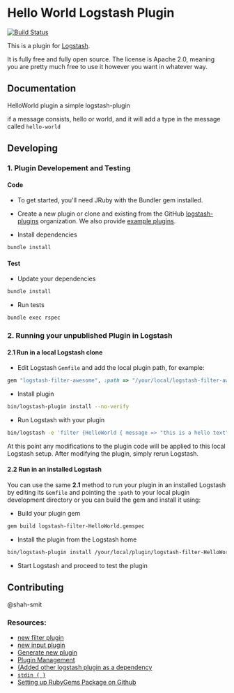 # Hello World Logstash Plugin

[![Build Status](https://travis-ci.org/shah-smit/logstash-filter-helloworld.svg?branch=main)](https://travis-ci.org/shah-smit/logstash-filter-helloworld)

This is a plugin for [Logstash](https://github.com/elastic/logstash).

It is fully free and fully open source. The license is Apache 2.0, meaning you are pretty much free to use it however you want in whatever way.

## Documentation

HelloWorld plugin a simple logstash-plugin

if a message consists, hello or world, and it will add a type in the message called `hello-world`

## Developing

### 1. Plugin Developement and Testing

#### Code
- To get started, you'll need JRuby with the Bundler gem installed.

- Create a new plugin or clone and existing from the GitHub [logstash-plugins](https://github.com/logstash-plugins) organization. We also provide [example plugins](https://github.com/logstash-plugins?query=example).

- Install dependencies
```sh
bundle install
```

#### Test

- Update your dependencies

```sh
bundle install
```

- Run tests

```sh
bundle exec rspec
```

### 2. Running your unpublished Plugin in Logstash

#### 2.1 Run in a local Logstash clone

- Edit Logstash `Gemfile` and add the local plugin path, for example:
```ruby
gem "logstash-filter-awesome", :path => "/your/local/logstash-filter-awesome"
```
- Install plugin
```sh
bin/logstash-plugin install --no-verify
```
- Run Logstash with your plugin
```sh
bin/logstash -e 'filter {HelloWorld { message => "this is a hello text" }}'
```
At this point any modifications to the plugin code will be applied to this local Logstash setup. After modifying the plugin, simply rerun Logstash.

#### 2.2 Run in an installed Logstash

You can use the same **2.1** method to run your plugin in an installed Logstash by editing its `Gemfile` and pointing the `:path` to your local plugin development directory or you can build the gem and install it using:

- Build your plugin gem
```sh
gem build logstash-filter-HelloWorld.gemspec
```
- Install the plugin from the Logstash home
```sh
bin/logstash-plugin install /your/local/plugin/logstash-filter-HelloWorld-0.1.0.gem
```
- Start Logstash and proceed to test the plugin

## Contributing

@shah-smit

### Resources:

- [new filter plugin](https://www.elastic.co/guide/en/logstash/current/filter-new-plugin.html)
- [new input plugin](https://www.elastic.co/guide/en/logstash/current/input-new-plugin.html)
- [Generate new plugin](https://www.elastic.co/guide/en/logstash/current/plugin-generator.html)
- [Plugin Management](https://www.elastic.co/guide/en/logstash/current/working-with-plugins.html)
- [(Added other logstash plugin as a dependency](https://github.com/logstash-plugins/logstash-filter-mutate/blob/master/logstash-filter-mutate.gemspec)
- [`stdin { }`](https://www.elastic.co/guide/en/logstash/current/config-examples.html)
- [Setting up RubyGems Package on Github](https://docs.github.com/en/free-pro-team@latest/packages/using-github-packages-with-your-projects-ecosystem/configuring-rubygems-for-use-with-github-packages#authenticating-to-github-packages)

